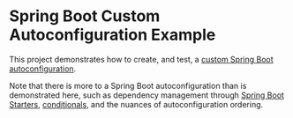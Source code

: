 # Spring Boot Custom Autoconfiguration Example

This project demonstrates how to create, and test, a 
[custom Spring Boot autoconfiguration](https://docs.spring.io/spring-boot/docs/current/reference/html/features.html#features.developing-auto-configuration).

Note that there is more to a Spring Boot autoconfiguration than is demonstrated here, such as dependency management 
through [Spring Boot Starters](https://docs.spring.io/spring-boot/docs/current/reference/html/features.html#features.developing-auto-configuration.custom-starter), 
[conditionals](https://docs.spring.io/spring-boot/docs/current/reference/html/features.html#features.developing-auto-configuration.custom-starter),
and the nuances of autoconfiguration ordering.

